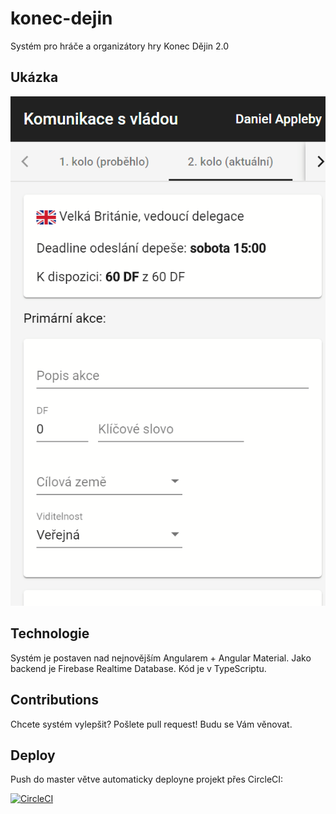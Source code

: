 # konec-dejin
Systém pro hráče a organizátory hry Konec Dějin 2.0

## Ukázka
![Ukázka](konec-dejin-system-ukazka.png)

## Technologie
Systém je postaven nad nejnovějším Angularem + Angular Material. Jako backend je Firebase Realtime Database. Kód je v TypeScriptu.
## Contributions
Chcete systém vylepšit? Pošlete pull request! Budu se Vám věnovat.
## Deploy
Push do master větve automaticky deployne projekt přes CircleCI:

[![CircleCI](https://circleci.com/gh/rolling-cz/konec-dejin.svg?style=svg)](https://circleci.com/gh/rolling-cz/konec-dejin)